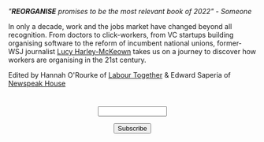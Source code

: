 *"**REORGANISE** promises to be the most relevant book of 2022" - Someone*

In only a decade, work and the jobs market have changed beyond all recognition. From doctors to click-workers, from VC startups building organising software to the reform of incumbent national unions, former-WSJ journalist [Lucy Harley-McKeown](https://twitter.com/lhm1) takes us on a journey to discover how workers are organising in the 21st century.

Edited by Hannah O'Rourke of [Labour Together](https://www.labourtogether.uk/) & Edward Saperia of [Newspeak House](http://newspeak.house/)

<form style="border:10px linear-gradient(120deg, #eb5021, #ffdd19);padding:10px;text-align:center;" action="https://tinyletter.com/reorganise" method="post" target="popupwindow" onsubmit="window.open('https://tinyletter.com/reorganise', 'popupwindow', 'scrollbars=yes,width=800,height=600');return true"><p><label for="tlemail"></label></p><p><input type="text" style="width:140px" name="email" id="tlemail" /></p><input type="hidden" value="1" name="embed"/><input type="submit" value="Subscribe" /></form>

<script src="http://code.jquery.com/jquery-1.4.2.min.js"></script> <script> var x = document.getElementsByClassName("site-footer-credits"); setTimeout(() => { x[0].remove(); }, 10); </script>
